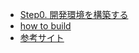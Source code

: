 <!-- docs/_sidebar.md -->
- [Step0. 開発環境を構築する](confirmation.md)
- [how to build](build.md)
- [参考サイト](reference.md)

